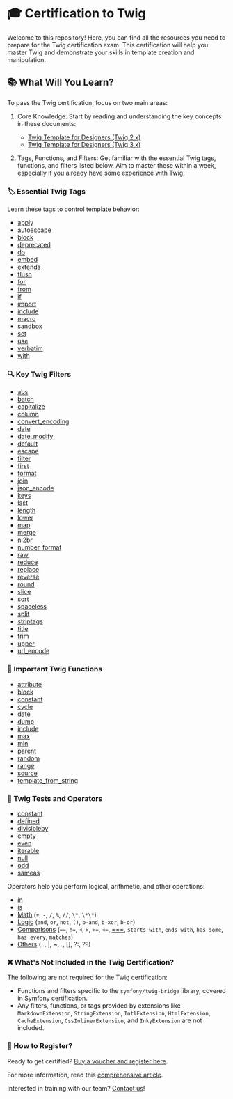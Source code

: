 # 🎓 Certification to Twig

Welcome to this repository! Here, you can find all the resources you need to prepare for the Twig certification exam. This certification will help you master Twig and demonstrate your skills in template creation and manipulation.
## 📚 What Will You Learn?

To pass the Twig certification, focus on two main areas:

1. Core Knowledge: Start by reading and understanding the key concepts in these documents:
   * [Twig Template for Designers (Twig 2.x)](https://twig.symfony.com/doc/2.x/templates.html)
   * [Twig Template for Designers (Twig 3.x)](https://twig.symfony.com/doc/2.x/templates.html)

2. Tags, Functions, and Filters: Get familiar with the essential Twig tags, functions, and filters listed below. Aim to master these within a week, especially if you already have some experience with Twig.

### 🏷️ Essential Twig Tags

Learn these tags to control template behavior:

*   [apply](https://twig.symfony.com/doc/3.x/tags/apply.html)
*   [autoescape](https://twig.symfony.com/doc/3.x/tags/autoescape.html)
*   [block](https://twig.symfony.com/doc/3.x/tags/block.html)
*   [deprecated](https://twig.symfony.com/doc/3.x/tags/deprecated.html)
*   [do](https://twig.symfony.com/doc/3.x/tags/do.html)
*   [embed](https://twig.symfony.com/doc/3.x/tags/embed.html)
*   [extends](https://twig.symfony.com/doc/3.x/tags/extends.html)
*   [flush](https://twig.symfony.com/doc/3.x/tags/flush.html)
*   [for](https://twig.symfony.com/doc/3.x/tags/for.html)
*   [from](https://twig.symfony.com/doc/3.x/tags/from.html)
*   [if](https://twig.symfony.com/doc/3.x/tags/if.html)
*   [import](https://twig.symfony.com/doc/3.x/tags/import.html)
*   [include](https://twig.symfony.com/doc/3.x/tags/include.html)
*   [macro](https://twig.symfony.com/doc/3.x/tags/macro.html)
*   [sandbox](https://twig.symfony.com/doc/3.x/tags/sandbox.html)
*   [set](https://twig.symfony.com/doc/3.x/tags/set.html)
*   [use](https://twig.symfony.com/doc/3.x/tags/use.html)
*   [verbatim](https://twig.symfony.com/doc/3.x/tags/verbatim.html)
*   [with](https://twig.symfony.com/doc/3.x/tags/with.html)

### 🔍 Key Twig Filters

*   [abs](https://twig.symfony.com/doc/3.x/filters/abs.html)
*   [batch](https://twig.symfony.com/doc/3.x/filters/batch.html)
*   [capitalize](https://twig.symfony.com/doc/3.x/filters/capitalize.html)
*   [column](https://twig.symfony.com/doc/3.x/filters/column.html)
*   [convert\_encoding](https://twig.symfony.com/doc/3.x/filters/convert_encoding.html)
*   [date](https://twig.symfony.com/doc/3.x/filters/date.html)
*   [date\_modify](https://twig.symfony.com/doc/3.x/filters/date_modify.html)
*   [default](https://twig.symfony.com/doc/3.x/filters/default.html)
*   [escape](https://twig.symfony.com/doc/3.x/filters/escape.html)
*   [filter](https://twig.symfony.com/doc/3.x/filters/filter.html)
*   [first](https://twig.symfony.com/doc/3.x/filters/first.html)
*   [format](https://twig.symfony.com/doc/3.x/filters/format.html)
*   [join](https://twig.symfony.com/doc/3.x/filters/join.html)
*   [json\_encode](https://twig.symfony.com/doc/3.x/filters/json_encode.html)
*   [keys](https://twig.symfony.com/doc/3.x/filters/keys.html)
*   [last](https://twig.symfony.com/doc/3.x/filters/last.html)
*   [length](https://twig.symfony.com/doc/3.x/filters/length.html)
*   [lower](https://twig.symfony.com/doc/3.x/filters/lower.html)
*   [map](https://twig.symfony.com/doc/3.x/filters/map.html)
*   [merge](https://twig.symfony.com/doc/3.x/filters/merge.html)
*   [nl2br](https://twig.symfony.com/doc/3.x/filters/nl2br.html)
*   [number\_format](https://twig.symfony.com/doc/3.x/filters/number_format.html)
*   [raw](https://twig.symfony.com/doc/3.x/filters/raw.html)
*   [reduce](https://twig.symfony.com/doc/3.x/filters/reduce.html)
*   [replace](https://twig.symfony.com/doc/3.x/filters/replace.html)
*   [reverse](https://twig.symfony.com/doc/3.x/filters/reverse.html)
*   [round](https://twig.symfony.com/doc/3.x/filters/round.html)
*   [slice](https://twig.symfony.com/doc/3.x/filters/slice.html)
*   [sort](https://twig.symfony.com/doc/3.x/filters/sort.html)
*   [spaceless](https://twig.symfony.com/doc/3.x/filters/spaceless.html)
*   [split](https://twig.symfony.com/doc/3.x/filters/split.html)
*   [striptags](https://twig.symfony.com/doc/3.x/filters/striptags.html)
*   [title](https://twig.symfony.com/doc/3.x/filters/title.html)
*   [trim](https://twig.symfony.com/doc/3.x/filters/trim.html)
*   [upper](https://twig.symfony.com/doc/3.x/filters/upper.html)
*   [url\_encode](https://twig.symfony.com/doc/3.x/filters/url_encode.html)

### 🧩 Important Twig Functions

*   [attribute](https://twig.symfony.com/doc/3.x/functions/attribute.html)
*   [block](https://twig.symfony.com/doc/3.x/functions/block.html)
*   [constant](https://twig.symfony.com/doc/3.x/functions/constant.html)
*   [cycle](https://twig.symfony.com/doc/3.x/functions/cycle.html)
*   [date](https://twig.symfony.com/doc/3.x/functions/date.html)
*   [dump](https://twig.symfony.com/doc/3.x/functions/dump.html)
*   [include](https://twig.symfony.com/doc/3.x/functions/include.html)
*   [max](https://twig.symfony.com/doc/3.x/functions/max.html)
*   [min](https://twig.symfony.com/doc/3.x/functions/min.html)
*   [parent](https://twig.symfony.com/doc/3.x/functions/parent.html)
*   [random](https://twig.symfony.com/doc/3.x/functions/random.html)
*   [range](https://twig.symfony.com/doc/3.x/functions/range.html)
*   [source](https://twig.symfony.com/doc/3.x/functions/source.html)
*   [template\_from\_string](https://twig.symfony.com/doc/3.x/functions/template_from_string.html)

### 📝 Twig Tests and Operators

*   [constant](https://twig.symfony.com/doc/3.x/tests/constant.html)
*   [defined](https://twig.symfony.com/doc/3.x/tests/defined.html)
*   [divisibleby](https://twig.symfony.com/doc/3.x/tests/divisibleby.html)
*   [empty](https://twig.symfony.com/doc/3.x/tests/empty.html)
*   [even](https://twig.symfony.com/doc/3.x/tests/even.html)
*   [iterable](https://twig.symfony.com/doc/3.x/tests/iterable.html)
*   [null](https://twig.symfony.com/doc/3.x/tests/null.html)
*   [odd](https://twig.symfony.com/doc/3.x/tests/odd.html)
*   [sameas](https://twig.symfony.com/doc/3.x/tests/sameas.html)

Operators help you perform logical, arithmetic, and other operations:

*   [in](https://twig.symfony.com/doc/3.x/templates.html#containment-operator)
*   [is](https://twig.symfony.com/doc/3.x/templates.html#test-operator)
*   [Math](https://twig.symfony.com/doc/3.x/templates.html#math) (`+`, `-`, `/`, `%`, `//`, `\*`, `\*\*`)
*   [Logic](https://twig.symfony.com/doc/3.x/templates.html#logic) (`and`, `or`, `not`, `()`, `b-and`, `b-xor`, `b-or`)
*   [Comparisons](https://twig.symfony.com/doc/3.x/templates.html#comparisons) (`==`, `!=`, `<`, `>`, `>=`, `<=`, [===](https://twig.symfony.com/doc/3.x/tests/sameas.html), `starts with`, `ends with`, `has some`, `has every`, `matches`)
*   [Others](https://twig.symfony.com/doc/3.x/templates.html#other-operators) (.., |, ~, ., \[\], ?:, ??)

### ❌ What's Not Included in the Twig Certification?

The following are not required for the Twig certification:

* Functions and filters specific to the `symfony/twig-bridge` library, covered in Symfony certification.
* Any filters, functions, or tags provided by extensions like `MarkdownExtension`, `StringExtension`, `IntlExtension`, `HtmlExtension`, `CacheExtension`, `CssInlinerExtension`, and `InkyExtension` are not included.

### 📝 How to Register?

Ready to get certified? [Buy a voucher and register here](https://certification.symfony.com/exams/twig.html).

For more information, read this [comprehensive article](https://www.itefficience.com/article/la-certification-twig-une-1ere-pour-le-chemin-de-la-certif-symfony).

Interested in training with our team? [Contact us](https://www.itefficience.com/contact)!